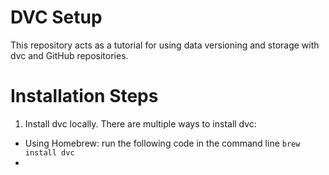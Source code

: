 # DVC Setup

This repository acts as a tutorial for using data versioning and storage with dvc and GitHub repositories. 

# Installation Steps

1. Install dvc locally. There are multiple ways to install dvc: 
  * Using Homebrew: run the following code in the command line ```brew install dvc```
  * 
